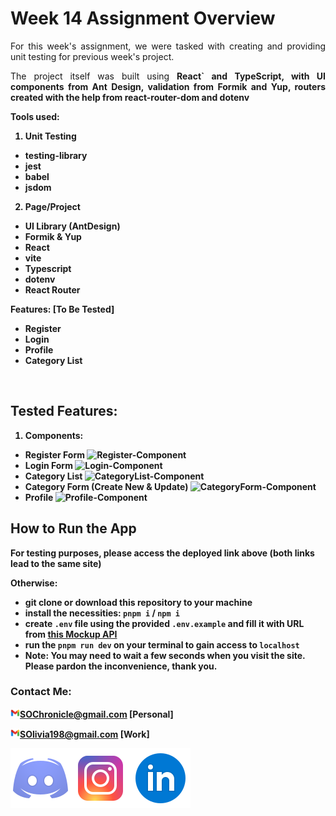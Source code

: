 # Week 14 Assignment Overview

<p align="justify">For this week's assignment, we were tasked with creating and providing unit testing for previous week's project. </p>

 <p align="justify">The project itself was built using <b>React` and <b>TypeScript</b>, with UI components <b>from Ant Design</b>, validation from <b>Formik</b> and <b>Yup</b>, routers created with the help from <b>react-router-dom</b> and <b>dotenv</b> </p>

**Tools used:**
1. Unit Testing
- testing-library
- jest
- babel
- jsdom
2. Page/Project
- UI Library (AntDesign)
- Formik & Yup
- React
- vite
- Typescript
- dotenv
- React Router

**Features: [To Be Tested]**
- Register 
- Login 
- Profile
- Category List
<br>

## Tested Features:
1. Components:
- Register Form
![Register-Component]()
- Login Form
![Login-Component]()
- Category List
![CategoryList-Component]()
- Category Form (Create New & Update)
![CategoryForm-Component]()
- Profile
![Profile-Component]()
## How to Run the App

For testing purposes, please access the deployed link above (both links lead to the same site)

Otherwise:
- git clone or download this repository to your machine
- install the necessities: `pnpm i` / `npm i`
- create `.env` file using the provided `.env.example` and fill it with URL from [this Mockup API](https://documenter.getpostman.com/view/2478364/2s93sf2Ap7)
- run the `pnpm run dev` on your terminal to gain access to `localhost`
- Note: You may need to wait a few seconds when you visit the site. 
 **Please pardon the inconvenience, thank you.** 

### Contact Me:

<img src="https://raw.githubusercontent.com/RevoU-FSSE-2/week-7-SherinOlivia/3dd7cdf0d5c9fc1828f0dfcac8ef2e9c057902be/assets/gmail-icon.svg" width="15px" background-color="none">[SOChronicle@gmail.com](mailto:SOChronicle@gmail.com) [Personal]

<img src="https://raw.githubusercontent.com/RevoU-FSSE-2/week-7-SherinOlivia/3dd7cdf0d5c9fc1828f0dfcac8ef2e9c057902be/assets/gmail-icon.svg" width="15px" background-color="none">[SOlivia198@gmail.com](mailto:SOlivia198@gmail.com) [Work]

[![Roo-Discord](https://raw.githubusercontent.com/RevoU-FSSE-2/week-5-SherinOlivia/bddf1eca3ee3ad82db2f228095d01912bf9c3de6/assets/MDimgs/icons8-discord.svg)](https://discord.com/users/shxdxr#7539)[![Roo-Instagram](https://raw.githubusercontent.com/RevoU-FSSE-2/week-5-SherinOlivia/bddf1eca3ee3ad82db2f228095d01912bf9c3de6/assets/MDimgs/icons8-instagram.svg)](https://instagram.com/shxdxr?igshid=MzRlODBiNWFlZA==)[![Roo-LinkedIn](https://raw.githubusercontent.com/RevoU-FSSE-2/week-5-SherinOlivia/bddf1eca3ee3ad82db2f228095d01912bf9c3de6/assets/MDimgs/icons8-linkedin-circled.svg)](https://www.linkedin.com/in/sherin-olivia-07311127a/)